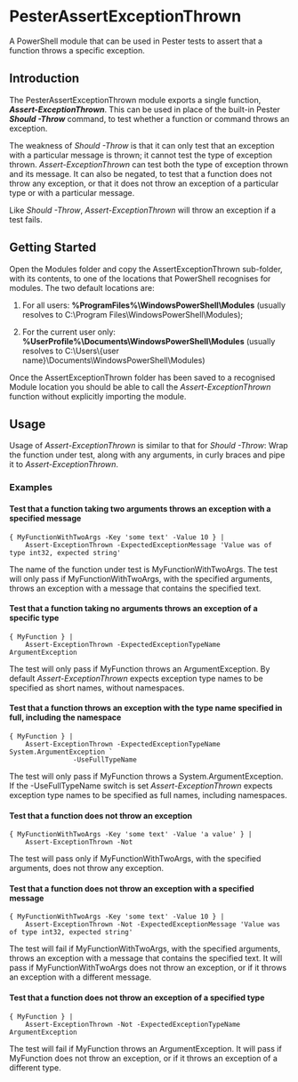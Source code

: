 # PesterAssertExceptionThrown
A PowerShell module that can be used in Pester tests to assert that a function throws a specific 
exception.

## Introduction
The PesterAssertExceptionThrown module exports a single function, **_Assert-ExceptionThrown_**.  This 
can be used in place of the built-in Pester **_Should -Throw_** command, to test whether a function or 
command throws an exception.

The weakness of _Should -Throw_ is that it can only test that an exception with a particular 
message is thrown; it cannot test the type of exception thrown.  _Assert-ExceptionThrown_ can test 
both the type of exception thrown and its message.  It can also be negated, to test that a 
function does not throw any exception, or that it does not throw an exception of a particular type 
or with a particular message.

Like _Should -Throw_, _Assert-ExceptionThrown_ will throw an exception if a test fails.

## Getting Started
Open the Modules folder and copy the AssertExceptionThrown sub-folder, with its contents, to one 
of the locations that PowerShell recognises for modules.  The two default locations are:

1. For all users:  **%ProgramFiles%\WindowsPowerShell\Modules** 
(usually resolves to C:\Program Files\WindowsPowerShell\Modules);

2. For the current user only:  **%UserProfile%\Documents\WindowsPowerShell\Modules** 
(usually resolves to C:\Users\\{user name}\Documents\WindowsPowerShell\Modules)

Once the AssertExceptionThrown folder has been saved to a recognised Module location you should 
be able to call the _Assert-ExceptionThrown_ function without explicitly importing the module.

## Usage
Usage of _Assert-ExceptionThrown_ is similar to that for _Should -Throw_:  Wrap the function under 
test, along with any arguments, in curly braces and pipe it to _Assert-ExceptionThrown_.

### Examples

#### Test that a function taking two arguments throws an exception with a specified message
```
{ MyFunctionWithTwoArgs -Key 'some text' -Value 10 } | 
	Assert-ExceptionThrown -ExpectedExceptionMessage 'Value was of type int32, expected string'
```
The name of the function under test is MyFunctionWithTwoArgs.  The test will only pass if 
MyFunctionWithTwoArgs, with the specified arguments, throws an exception with a message 
that contains the specified text.

#### Test that a function taking no arguments throws an exception of a specific type
```
{ MyFunction } | 
	Assert-ExceptionThrown -ExpectedExceptionTypeName ArgumentException
```
The test will only pass if MyFunction throws an ArgumentException.  By default 
_Assert-ExceptionThrown_ expects exception type names to be specified as short names, without 
namespaces.

#### Test that a function throws an exception with the type name specified in full, including the namespace
```
{ MyFunction } | 
	Assert-ExceptionThrown -ExpectedExceptionTypeName System.ArgumentException `
				-UseFullTypeName
```
The test will only pass if MyFunction throws a System.ArgumentException.  If the -UseFullTypeName 
switch is set _Assert-ExceptionThrown_ expects exception type names to be specified as full names, 
including namespaces.

#### Test that a function does not throw an exception
```
{ MyFunctionWithTwoArgs -Key 'some text' -Value 'a value' } | 
	Assert-ExceptionThrown -Not
```
The test will pass only if MyFunctionWithTwoArgs, with the specified arguments, does not throw 
any exception.

#### Test that a function does not throw an exception with a specified message
```
{ MyFunctionWithTwoArgs -Key 'some text' -Value 10 } | 
	Assert-ExceptionThrown -Not -ExpectedExceptionMessage 'Value was of type int32, expected string'
```
The test will fail if MyFunctionWithTwoArgs, with the specified arguments, throws an exception 
with a message that contains the specified text.  It will pass if MyFunctionWithTwoArgs does not 
throw an exception, or if it throws an exception with a different message.

#### Test that a function does not throw an exception of a specified type
```
{ MyFunction } | 
	Assert-ExceptionThrown -Not -ExpectedExceptionTypeName ArgumentException
```
The test will fail if MyFunction throws an ArgumentException.  It will pass if MyFunction does 
not throw an exception, or if it throws an exception of a different type.